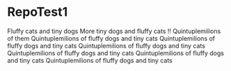 # RepoTest1
Fluffy cats and tiny dogs
More tiny dogs and fluffy cats !! 
 Quintuplemilions of them
Quintuplemilions of fluffy dogs and tiny cats
Quintuplemilions of fluffy dogs and tiny cats
Quintuplemilions of fluffy dogs and tiny cats
Quintuplemilions of fluffy dogs and tiny cats
Quintuplemilions of fluffy dogs and tiny cats
Quintuplemilions of fluffy dogs and tiny cats
